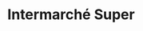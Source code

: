 ---
title: "Intermarché Super"
url: /toulouse/intermarche-super-chemin-de-ferro-lebres/
shop: supermarché
---